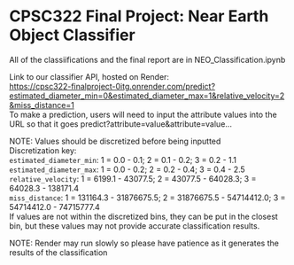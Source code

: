 # CPSC322 Final Project: Near Earth Object Classifier

All of the classiifications and the final report are in NEO_Classification.ipynb   

Link to our classifier API, hosted on Render:   
https://cpsc322-finalproject-0itg.onrender.com/predict?estimated_diameter_min=0&estimated_diameter_max=1&relative_velocity=2&miss_distance=1   
To make a prediction, users will need to input the attribute values into the URL so that it goes predict?attribute=value&attribute=value... 

NOTE: Values should be discretized before being inputted   
Discretization key:   
    `estimated_diameter_min`: 1 = 0.0 - 0.1; 2 = 0.1 - 0.2; 3 = 0.2 - 1.1   
    `estimated_diameter_max`: 1 = 0.0 - 0.2; 2 = 0.2 - 0.4; 3 = 0.4 - 2.5   
    `relative_velocity`: 1 = 6199.1 - 43077.5; 2 = 43077.5 - 64028.3; 3 = 64028.3 - 138171.4   
    `miss_distance`: 1 = 131164.3 - 31876675.5; 2 = 31876675.5 - 54714412.0; 3 = 54714412.0 - 74715777.4   
If values are not within the discretized bins, they can be put in the closest bin, but these values may not provide accurate classification results.  

NOTE: Render may run slowly so please have patience as it generates the results of the classification   